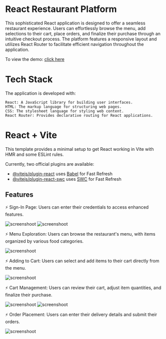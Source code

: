 # React Restaurant Platform

This sophisticated React application is designed to offer a seamless restaurant experience. Users can effortlessly browse the menu, add selections to their cart, place orders, and finalize their purchase through an intuitive checkout process. The platform features a responsive layout and utilizes React Router to facilitate efficient navigation throughout the application.

To view the demo: [click here](https://mootakifoods.rf.gd)

# Tech Stack

The application is developed with:

    React: A JavaScript library for building user interfaces.
    HTML: The markup language for structuring web pages.
    CSS: The stylesheet language for styling web content.
    React Router: Provides declarative routing for React applications.

# React + Vite

This template provides a minimal setup to get React working in Vite with HMR and some ESLint rules.

Currently, two official plugins are available:

- [@vitejs/plugin-react](https://github.com/vitejs/vite-plugin-react/blob/main/packages/plugin-react/README.md) uses [Babel](https://babeljs.io/) for Fast Refresh
- [@vitejs/plugin-react-swc](https://github.com/vitejs/vite-plugin-react-swc) uses [SWC](https://swc.rs/) for Fast Refresh
## Features 
⚡️ Sign-In Page: Users can enter their credentials to access enhanced features. <br>

 ![screenshoot](s3.png)   ![screenshoot](s2.png)

⚡️ Menu Exploration: Users can browse the restaurant's menu, with items organized by various food categories.

  ![screenshoot](s4.png)

⚡️ Adding to Cart: Users can select and add items to their cart directly from the menu.

  ![screenshoot](s1.png)

⚡️ Cart Management: Users can review their cart, adjust item quantities, and finalize their purchase.

  ![screenshoot](s7.png)    ![screenshoot](s6.png)

⚡️ Order Placement: Users can enter their delivery details and submit their orders.

  ![screenshoot](s5.png) 







